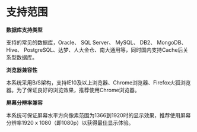 

# 支持范围

**数据库支持类型**

支持的常见的数据库，Oracle、 SQL Server、 MySQL、 DB2、 MongoDB、 Hive、 PostgreSQL、达梦、人大金仓、南大通用等，同时国内支持Cache后关系型数据库。

**浏览器兼容性**

本系统采用B/S架构，支持IE10及以上浏览器、Chrome浏览器、Firefox火狐浏览器。为了保证良好的浏览效果，推荐使用Chrome浏览器。

**屏幕分辨率兼容**

本系统可保证屏幕水平方向像素范围为1366到1920时的显示效果，推荐使用屏幕分辨率1920 x 1080（即1080p）以获得最佳显示体验。











